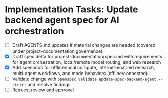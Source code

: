 # Implementation Tasks: Update backend agent spec for AI orchestration

- [ ] Draft AGENTS.md updates if material changes are needed (covered under project-documentation governance)
- [x] Draft spec delta for project-documentation/spec.md with requirements for agent orchestration, local/remote model routing, and web research
- [x] Add scenarios for offline/local compute, internet-enabled research, multi-agent workflows, and mode behaviors (offline/connected)
- [ ] Validate change with `openspec validate update-spec-backend-agent --strict` and resolve findings
- [ ] Request review and approval
